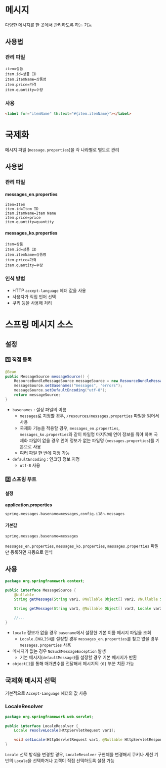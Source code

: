 # 메시지
다양한 메시지를 한 곳에서 관리하도록 하는 기능
## 사용법
### 관리 파일
```properties
item=상품
item.id=상품 ID
item.itemName=상품명
item.price=가격
item.quantity=수량
```
### 사용
```html
<label for="itemName" th:text="#{item.itemName}"></label>
```
# 국제화
메시지 파일 (`message.properties`)을 각 나라별로 별도로 관리
## 사용법
### 관리 파일
#### messages_en.properties
```properties
item=Item
item.id=Item ID
item.itemName=Item Name
item.price=price
item.quantity=quantity
```
#### messages_ko.properties
```properties
item=상품
item.id=상품 ID
item.itemName=상품명
item.price=가격
item.quantity=수량
```
### 인식 방법
- HTTP `accept-language` 헤더 값을 사용
- 사용자가 직접 언어 선택
- 쿠키 등을 사용해 처리
# 스프링 메시지 소스
## 설정
### 1️⃣ 직접 등록
```java
@Bean
public MessageSource messageSource() {
	ResourceBundleMessageSource messageSource = new ResourceBundleMessageSource();
	messageSource.setBasenames("messages", "errors");
	messageSource.setDefaultEncoding("utf-8");
	return messageSource;
}
```
- `basenames` : 설정 파일의 이름
	- `messages`로 지정할 경우, `/resources/messages.properties` 파일을 읽어서 사용
	- 국제화 기능을 적용할 경우, `messages_en.properties`, `messages_ko.properties`와 같이 파일명 마지막에 언어 정보를 줘야 하며 국제화 파일이 없을 경우 언어 정보가 없는 파일명 (`messages.properties`)를 기본으로 사용
	- 여러 파일 한 번에 지정 가능
- `defaultEncoding` : 인코딩 정보 지정
	- `utf-8` 사용
### 2️⃣ 스프링 부트
#### 설정
**application.properties**
```properties
spring.messages.basename=messages,config.i18n.messages
```
#### 기본값
```properties
spring.messages.basename=messages
```
`messages_en.properties`, `messages_ko.properties`, `messages.properties` 파일만 등록하면 자동으로 인식
## 사용
```java
package org.springframework.context;  
  
public interface MessageSource {  
    @Nullable  
    String getMessage(String var1, @Nullable Object[] var2, @Nullable String var3, Locale var4);  
  
    String getMessage(String var1, @Nullable Object[] var2, Locale var3) throws NoSuchMessageException;  
  
    //...
}
```
- `locale` 정보가 없을 경우 `basename`에서 설정한 기본 이름 메시지 파일을 조회
	- `Locale.ENGLISH`를 설정할 경우 `messages_en.properties`를 찾고 없을 경우 `messages.properties` 사용
- 메시지가 없는 경우 `NoSuchMessageException` 발생
	- 기본 메시지(`defaultMessage`)를 설정할 경우 기본 메시지가 반환
- `object[]`를 통해 매개변수를 전달해서 메시지의 `{0}` 부분 치환 가능
## 국제화 메시지 선택
기본적으로 `Accept-Language` 헤더의 값 사용 
### LocaleResolver
```java
package org.springframework.web.servlet;  
  
public interface LocaleResolver {  
    Locale resolveLocale(HttpServletRequest var1);  
  
    void setLocale(HttpServletRequest var1, @Nullable HttpServletResponse var2, @Nullable Locale var3);  
}
```
`Locale` 선택 방식을 변경할 경우, `LocaleResolver` 구현체를 변경해서 쿠키나 세션 기반의 `Locale`을 선택하거나 고객이 직접 선택하도록 설정 가능